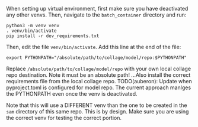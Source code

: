 When setting up virtual environment, first make sure you have deactivated any other venvs. Then, navigate to the `batch_container` directory and run:

```
python3 -m venv venv
. venv/bin/activate
pip install -r dev_requirements.txt
```

Then, edit the file `venv/bin/activate`. Add this line at the end of the file:

```
export PYTHONPATH="/absolute/path/to/collage/model/repo:$PYTHONPATH"
```

Replace `/absolute/path/to/collage/model/repo` with your own local collage repo destination. Note it must be an absolute path! ...Also install the correct requirements file from the local collage repo. TODO(auberon): Update when pyproject.toml is configured for model repo. The current approach manlges the PYTHONPATH even once the venv is deactivated.

Note that this will use a DIFFERENT venv than the one to be created in the `sam` directory of this same repo. This is by design. Make sure you are using the correct venv for testing the correct portion.